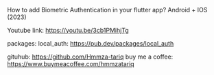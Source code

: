 How to add Biometric Authentication in your flutter app? Android + IOS (2023) 

Youtube link: https://youtu.be/3cb1PMihjTg

packages: 
local_auth: https://pub.dev/packages/local_auth

gituhub: https://github.com/Hmmza-tariq 
buy me a coffee: https://www.buymeacoffee.com/hmmzatariq
